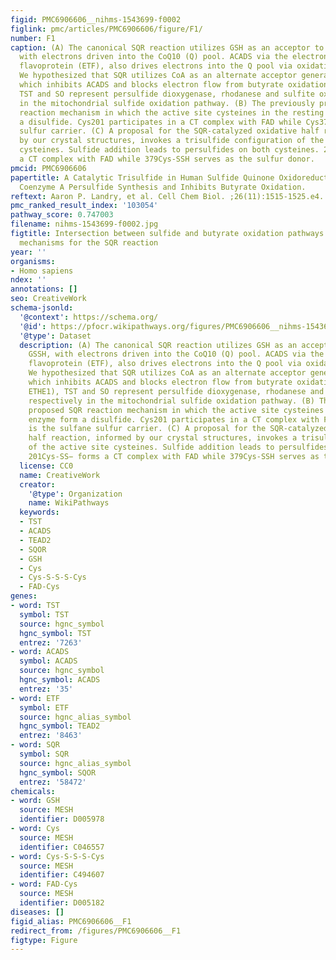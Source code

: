 ```yaml
---
figid: PMC6906606__nihms-1543699-f0002
figlink: pmc/articles/PMC6906606/figure/F1/
number: F1
caption: (A) The canonical SQR reaction utilizes GSH as an acceptor to generate GSSH,
  with electrons driven into the CoQ10 (Q) pool. ACADS via the electron transferring
  flavoprotein (ETF), also drives electrons into the Q pool via oxidation of butyrate.
  We hypothesized that SQR utilizes CoA as an alternate acceptor generating CoA-SSH,
  which inhibits ACADS and blocks electron flow from butyrate oxidation. PDO (or ETHE1),
  TST and SO represent persulfide dioxygenase, rhodanese and sulfite oxidase, respectively
  in the mitochondrial sulfide oxidation pathway. (B) The previously proposed SQR
  reaction mechanism in which the active site cysteines in the resting enzyme form
  a disulfide. Cys201 participates in a CT complex with FAD while Cys379 is the sulfane
  sulfur carrier. (C) A proposal for the SQR-catalyzed oxidative half reaction, informed
  by our crystal structures, invokes a trisulfide configuration of the active site
  cysteines. Sulfide addition leads to persulfides on both cysteines. 201Cys-SS− forms
  a CT complex with FAD while 379Cys-SSH serves as the sulfur donor.
pmcid: PMC6906606
papertitle: A Catalytic Trisulfide in Human Sulfide Quinone Oxidoreductase Catalyzes
  Coenzyme A Persulfide Synthesis and Inhibits Butyrate Oxidation.
reftext: Aaron P. Landry, et al. Cell Chem Biol. ;26(11):1515-1525.e4.
pmc_ranked_result_index: '103054'
pathway_score: 0.747003
filename: nihms-1543699-f0002.jpg
figtitle: Intersection between sulfide and butyrate oxidation pathways and the proposed
  mechanisms for the SQR reaction
year: ''
organisms:
- Homo sapiens
ndex: ''
annotations: []
seo: CreativeWork
schema-jsonld:
  '@context': https://schema.org/
  '@id': https://pfocr.wikipathways.org/figures/PMC6906606__nihms-1543699-f0002.html
  '@type': Dataset
  description: (A) The canonical SQR reaction utilizes GSH as an acceptor to generate
    GSSH, with electrons driven into the CoQ10 (Q) pool. ACADS via the electron transferring
    flavoprotein (ETF), also drives electrons into the Q pool via oxidation of butyrate.
    We hypothesized that SQR utilizes CoA as an alternate acceptor generating CoA-SSH,
    which inhibits ACADS and blocks electron flow from butyrate oxidation. PDO (or
    ETHE1), TST and SO represent persulfide dioxygenase, rhodanese and sulfite oxidase,
    respectively in the mitochondrial sulfide oxidation pathway. (B) The previously
    proposed SQR reaction mechanism in which the active site cysteines in the resting
    enzyme form a disulfide. Cys201 participates in a CT complex with FAD while Cys379
    is the sulfane sulfur carrier. (C) A proposal for the SQR-catalyzed oxidative
    half reaction, informed by our crystal structures, invokes a trisulfide configuration
    of the active site cysteines. Sulfide addition leads to persulfides on both cysteines.
    201Cys-SS− forms a CT complex with FAD while 379Cys-SSH serves as the sulfur donor.
  license: CC0
  name: CreativeWork
  creator:
    '@type': Organization
    name: WikiPathways
  keywords:
  - TST
  - ACADS
  - TEAD2
  - SQOR
  - GSH
  - Cys
  - Cys-S-S-S-Cys
  - FAD-Cys
genes:
- word: TST
  symbol: TST
  source: hgnc_symbol
  hgnc_symbol: TST
  entrez: '7263'
- word: ACADS
  symbol: ACADS
  source: hgnc_symbol
  hgnc_symbol: ACADS
  entrez: '35'
- word: ETF
  symbol: ETF
  source: hgnc_alias_symbol
  hgnc_symbol: TEAD2
  entrez: '8463'
- word: SQR
  symbol: SQR
  source: hgnc_alias_symbol
  hgnc_symbol: SQOR
  entrez: '58472'
chemicals:
- word: GSH
  source: MESH
  identifier: D005978
- word: Cys
  source: MESH
  identifier: C046557
- word: Cys-S-S-S-Cys
  source: MESH
  identifier: C494607
- word: FAD-Cys
  source: MESH
  identifier: D005182
diseases: []
figid_alias: PMC6906606__F1
redirect_from: /figures/PMC6906606__F1
figtype: Figure
---
```

